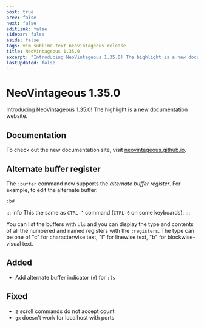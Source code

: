 ```yaml
---
post: true
prev: false
next: false
editLink: false
sidebar: false
aside: false
tags: vim sublime-text neovintageous release
title: NeoVintageous 1.35.0
excerpt: "Introducing NeoVintageous 1.35.0! The highlight is a new documentation website. Check out the new documentation at neovintageous.github.io."
lastUpdated: false
---
```


# NeoVintageous 1.35.0

Introducing NeoVintageous 1.35.0! The highlight is a new documentation website.

## Documentation

To check out the new documentation site, visit [neovintageous.github.io](https://neovintageous.github.io/).

## Alternate buffer register

The `:buffer` command now supports the *alternate buffer register*. For example, to edit the alternate buffer:

```vim
:b#
```

::: info
This the same as `CTRL-^` command (`CTRL-6` on some keyboards).
:::

You can list the buffers with `:ls` and you can display the type and contents of all the numbered and named registers with the `:registers`. The type can be one of "c" for characterwise text, "l" for linewise text, "b" for blockwise-visual text.

## Added

- Add alternate buffer indicator (`#`) for `:ls`

## Fixed

-  z scroll commands do not accept count
- `gx` doesn't work for localhost with ports
